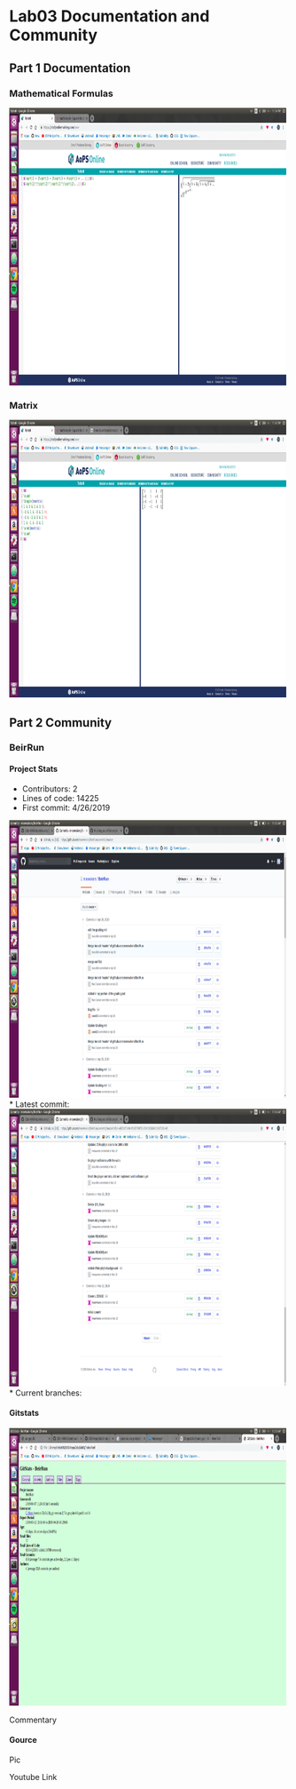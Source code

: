 # Lab03 Documentation and Community

## Part 1 Documentation

### Mathematical Formulas

<img src="Equations.png" width = "500" height = "500">

### Matrix

<img src="Matrix.png" width = "500" height = "500">

## Part 2 Community

### BeirRun

#### Project Stats

* Contributors: 2
* Lines of code: 14225
* First commit: 4/26/2019
<img src="newest.png" width = "500" height = "500">
* Latest commit: 
<img src="First.png" width = "500" height = "500">
* Current branches: 

#### Gitstats

<img src="GitStats.png" width = "500" height = "500">

Commentary

#### Gource

Pic

Youtube Link
